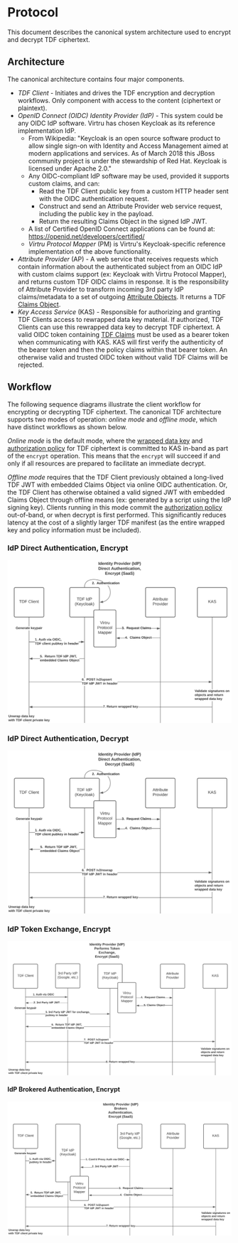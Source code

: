 # Protocol

This document describes the canonical system architecture used to encrypt and decrypt TDF ciphertext.

## Architecture

The canonical architecture contains four major components.

* *TDF Client* - Initiates and drives the TDF encryption and decryption workflows. Only component with access to the content (ciphertext or plaintext).
* *OpenID Connect (OIDC) Identity Provider (IdP)* - This system could be any OIDC IdP software.  Virtru has chosen Keycloak as its reference implementation IdP.
  * From Wikipedia:  "Keycloak is an open source software product to allow single sign-on with Identity and Access Management aimed at modern applications and services. As of March 2018 this JBoss community project is under the stewardship of Red Hat.  Keycloak is licensed under Apache 2.0."
  * Any OIDC-compliant IdP software may be used, provided it supports custom claims, and can:
    * Read the TDF Client public key from a custom HTTP header sent with the OIDC authentication request.
    * Construct and send an Attribute Provider web service request, including the public key in the payload.
    * Return the resulting Claims Object in the signed IdP JWT.
  * A list of Certified OpenID Connect applications can be found at:  https://openid.net/developers/certified/
  * *Virtru Protocol Mapper* (PM) is Virtru's Keycloak-specific reference implementation of the above functionality.
* *Attribute Provider* (AP) - A web service that receives requests which contain information about the authenticated subject from an OIDC IdP with custom claims support (ex: Keycloak with Virtru Protocol Mapper), and returns custom TDF OIDC claims in response. It is the responsibility of Attribute Provider to transform incoming 3rd party IdP claims/metadata to a set of outgoing [Attribute Objects](../schema/AttributeObject.md). It returns a TDF [Claims Object](../schema/ClaimsObject.md).
* *Key Access Service* (KAS) - Responsible for authorizing and granting TDF Clients access to rewrapped data key material. If authorized, TDF Clients can use this rewrapped data key to decrypt TDF ciphertext. A valid OIDC token containing [TDF Claims](../schema/ClaimsObject.md) must be used as a bearer token when communicating with KAS. KAS will first verify the authenticity of the bearer token and then the policy claims within that bearer token. An otherwise valid and trusted OIDC token without valid TDF Claims will be rejected.

## Workflow

The following sequence diagrams illustrate the client workflow for encrypting or decrypting TDF ciphertext. The canonical TDF architecture supports two modes of operation: _online mode_ and _offline mode_, which have distinct workflows as shown below.

_Online mode_ is the default mode, where the [wrapped data key](../schema/KeyAccessObject.md) and [authorization policy](../schema/PolicyObject.md) for TDF ciphertext is committed to KAS in-band as part of the `encrypt` operation. This means that the `encrypt` will succeed if and only if all resources are prepared to facilitate an immediate decrypt.

_Offline mode_ requires that the TDF Client previously obtained a
long-lived TDF JWT with embedded Claims Object via
online OIDC authentication.  Or, the TDF Client has otherwise obtained
a valid signed JWT with embedded Claims Object through offline means
(ex: generated by a script using the IdP signing key).  Clients
running in this mode commit the [authorization
policy](../schema/PolicyObject.md) out-of-band, or when decrypt is
first performed. This significantly reduces latency at the cost of a
slightly larger TDF manifest (as the entire wrapped key and policy
information must be included).

### IdP Direct Authentication, Encrypt

![IdP Direct Authentication](../diagrams/OIDC_direct_auth.png)

### IdP Direct Authentication, Decrypt

![IdP Direct Authentication Decrypt](../diagrams/OIDC_direct_auth_decrypt.png)

### IdP Token Exchange, Encrypt

![IdP Token Exchange](../diagrams/OIDC_token_exchange.png)

#### IdP Brokered Authentication, Encrypt

![IdP Brokered Authentication](../diagrams/OIDC_brokered_auth.png)

